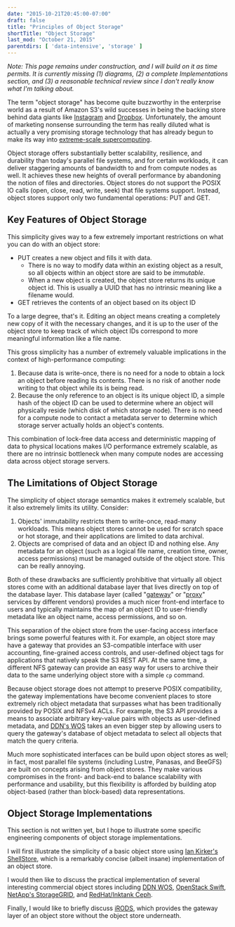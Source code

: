```yaml
---
date: "2015-10-21T20:45:00-07:00"
draft: false
title: "Principles of Object Storage"
shortTitle: "Object Storage"
last_mod: "October 21, 2015"
parentdirs: [ 'data-intensive', 'storage' ]
---
```


_Note: This page remains under construction, and I will build on it as time
permits.  It is currently missing (1) diagrams, (2) a complete Implementations
section, and (3) a reasonable technical review since I don't really know what
I'm talking about._

The term "object storage" has become quite buzzworthy in the enterprise world
as a result of Amazon S3's wild successes in being the backing store behind
data giants like [Instagram][Instagram] and [Dropbox][Dropbox].  Unfortunately,
the amount of marketing nonsense surrounding the term has really diluted what
is actually a very promising storage technology that has already begun to make
its way into [extreme-scale supercomputing][Trinity].  

Object storage offers substantially better scalability, resilience, and
durability than today's parallel file systems, and for certain workloads, it
can deliver staggering amounts of bandwidth to and from compute nodes as well.
It achieves these new heights of overall performance by abandoning the notion
of files and directories.  Object stores do not support the POSIX IO calls
(open, close, read, write, seek) that file systems support.  Instead, object
stores support only two fundamental operations: PUT and GET.

## Key Features of Object Storage

This simplicity gives way to a few extremely important restrictions on what you
can do with an object store:

* PUT creates a new object and fills it with data.  
  * There is no way to modify data within an existing object as a result, so
    all objects within an object store are said to be _immutable_.
  * When a new object is created, the object store returns its unique object
    id.  This is usually a UUID that has no intrinsic meaning like a filename
    would.
* GET retrieves the contents of an object based on its object ID

To a large degree, that's it.  Editing an object means creating a completely
new copy of it with the necessary changes, and it is up to the user of the
object store to keep track of which object IDs correspond to more meaningful
information like a file name.

This gross simplicity has a number of extremely valuable implications in the
context of high-performance computing:

1. Because data is write-once, there is no need for a node to obtain a lock an
   object before reading its contents.  There is no risk of another node writing
   to that object while its is being read.
2. Because the only reference to an object is its unique object ID, a simple
   hash of the object ID can be used to determine where an object will 
   physically reside (which disk of which storage node).  There is no need for
   a compute node to contact a metadata server to determine which storage server
   actually holds an object's contents.

This combination of lock-free data access and deterministic mapping of data to
physical locations makes I/O performance extremely scalable, as there are no
intrinsic bottleneck when many compute nodes are accessing data across object
storage servers.

## The Limitations of Object Storage

The simplicity of object storage semantics makes it extremely scalable, but it
also extremely limits its utility.  Consider:

1. Objects' immutability restricts them to write-once, read-many workloads.
   This means object stores cannot be used for scratch space or hot storage,
   and their applications are limited to data archival.
2. Objects are comprised of data and an object ID and nothing else.  Any 
   metadata for an object (such as a logical file name, creation time, owner,
   access permissions) must be managed outside of the object store.  This can
   be really annoying.

Both of these drawbacks are sufficiently prohibitive that virtually all object
stores come with an additional database layer that lives directly on top of
the database layer.  This database layer (called "[gateway][DDN gateways]" or 
"[proxy][Swift proxies]" services by different vendors) provides a much nicer
front-end interface to users and typically maintains the map of an object ID
to user-friendly metadata like an object name, access permissions, and so on.

This separation of the object store from the user-facing access interface brings
some powerful features with it.  For example, an object store may have a 
gateway that provides an S3-compatible interface with user accounting,
fine-grained access controls, and user-defined object tags for applications
that natively speak the S3 REST API.  At the same time, a different NFS gateway
can provide an easy way for users to archive their data to the same underlying
object store with a simple `cp` command.

Because object storage does not attempt to preserve POSIX compatibility, the
gateway implementations have become convenient places to store extremely rich
object metadata that surpasses what has been traditionally provided by POSIX
and NFSv4 ACLs.  For example, the S3 API provides a means to associate arbitrary
key-value pairs with objects as user-defined metadata, and [DDN's WOS][DDN WOS]
takes an even bigger step by allowing users to query the gateway's database of
object metadata to select all objects that match the query criteria.

Much more sophisticated interfaces can be build upon object stores as well;
in fact, most parallel file systems (including Lustre, Panasas, and BeeGFS)
are built on concepts arising from object stores.  They make various compromises
in the front- and back-end to balance scalability with performance and
usability, but this flexibility is afforded by building atop object-based
(rather than block-based) data representations.

## Object Storage Implementations

This section is not written yet, but I hope to illustrate some specific
engineering components of object storage implementations.

I will first illustrate the simplicity of a basic object store using [Ian
Kirker's ShellStore][shellstore], which is a remarkably concise (albeit
insane) implementation of an object store.

I would then like to discuss the practical implementation of several
interesting commercial object stores including 
[DDN WOS][DDN WOS],
[OpenStack Swift][OpenStack Swift], 
[NetApp's StorageGRID][NetApp StorageGRID], and
[RedHat/Inktank Ceph][RedHat Ceph].  

Finally, I would like to briefly discuss [iRODS][iRODS], which provides the
gateway layer of an object store without the object store underneath.

<!-- References -->
[Instagram]: http://instagram-engineering.tumblr.com/post/13649370142/what-powers-instagram-hundreds-of-instances
[Dropbox]: http://www.datacenterknowledge.com/archives/2013/10/23/how-dropbox-stores-stuff-for-200-million-users/
[Trinity]: http://permalink.lanl.gov/object/tr?what=info:lanl-repo/lareport/LA-UR-15-20907
[DDN gateways]: http://www.ddn.com/pdfs/WOS3_Access_datasheet.pdf
[Swift proxies]: http://docs.openstack.org/developer/swift/overview_architecture.html#proxy-server
[DDN WOS]: http://www.ddn.com/products/object-storage-web-object-scaler-wos/
[shellstore]: https://github.com/ikirker/shellstore
[OpenStack Swift]: http://docs.openstack.org/developer/swift/
[NetApp StorageGRID]: http://www.netapp.com/us/products/storage-software/storagegrid/
[RedHat Ceph]: https://www.redhat.com/en/technologies/storage/ceph
[iRODS]: http://irods.org/

